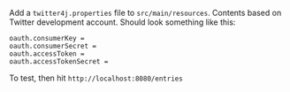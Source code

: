 Add a `twitter4j.properties` file to `src/main/resources`.  Contents based on
Twitter development account.
Should look something like this:
```
oauth.consumerKey = 
oauth.consumerSecret = 
oauth.accessToken = 
oauth.accessTokenSecret = 
```

To test, then hit `http://localhost:8080/entries`